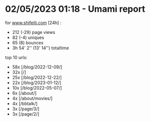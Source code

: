 # 02/05/2023 01:18 - Umami report
for www.shifeiti.com [24h] :

 - 212 (-29) page views
 - 82 (-4) uniques
 - 65 (8) bounces
 - 3h 54' 2'' (13' 14'') totaltime


top 10 urls:
 - 58x [/blog/2022-12-09/]
 - 32x [/]
 - 25x [/blog/2022-12-22/]
 - 22x [/blog/2023-01-12/]
 - 10x [/blog/2022-05-07/]
 - 6x [/about/]
 - 4x [/about/movies/]
 - 4x [/bbtalk/]
 - 3x [/page/3/]
 - 3x [/page/2/]


